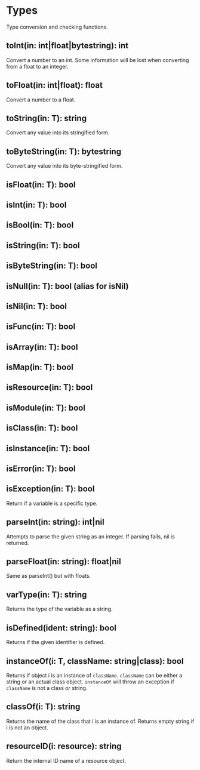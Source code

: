 # Types

Type conversion and checking functions.

## toInt(in: int|float|bytestring): int

Convert a number to an int. Some information will be lost when converting from a float to an integer.

## toFloat(in: int|float): float

Convert a number to a float.

## toString(in: T): string

Convert any value into its stringified form.

## toByteString(in: T): bytestring

Convert any value into its byte-stringified form.

## isFloat(in: T): bool

## isInt(in: T): bool

## isBool(in: T): bool

## isString(in: T): bool

## isByteString(in: T): bool

## isNull(in: T): bool (alias for isNil)

## isNil(in: T): bool

## isFunc(in: T): bool

## isArray(in: T): bool

## isMap(in: T): bool

## isResource(in: T): bool

## isModule(in: T): bool

## isClass(in: T): bool

## isInstance(in: T): bool

## isError(in: T): bool

## isException(in: T): bool

Return if a variable is a specific type.

## parseInt(in: string): int|nil

Attempts to parse the given string as an integer. If parsing fails, nil is returned.

## parseFloat(in: string): float|nil

Same as parseInt() but with floats.

## varType(in: T): string

Returns the type of the variable as a string.

## isDefined(ident: string): bool

Returns if the given identifier is defined.

## instanceOf(i: T, className: string|class): bool

Returns if object i is an instance of `className`. `className` can be either a string or an actual class object.
`instanceOf` will throw an exception if `className` is not a class or string.

## classOf(i: T): string

Returns the name of the class that i is an instance of. Returns empty string if i is not an object.

## resourceID(i: resource): string

Return the internal ID name of a resource object.
